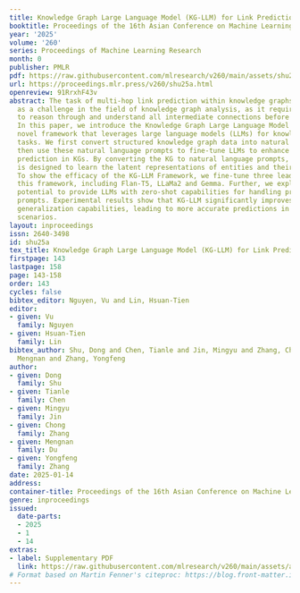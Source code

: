 ```yaml
---
title: Knowledge Graph Large Language Model (KG-LLM) for Link Prediction
booktitle: Proceedings of the 16th Asian Conference on Machine Learning
year: '2025'
volume: '260'
series: Proceedings of Machine Learning Research
month: 0
publisher: PMLR
pdf: https://raw.githubusercontent.com/mlresearch/v260/main/assets/shu25a/shu25a.pdf
url: https://proceedings.mlr.press/v260/shu25a.html
openreview: 91RrxhF43v
abstract: The task of multi-hop link prediction within knowledge graphs (KGs) stands
  as a challenge in the field of knowledge graph analysis, as it requires the model
  to reason through and understand all intermediate connections before making a prediction.
  In this paper, we introduce the Knowledge Graph Large Language Model (KG-LLM), a
  novel framework that leverages large language models (LLMs) for knowledge graph
  tasks. We first convert structured knowledge graph data into natural language and
  then use these natural language prompts to fine-tune LLMs to enhance multi-hop link
  prediction in KGs. By converting the KG to natural language prompts, our framework
  is designed to learn the latent representations of entities and their interrelations.
  To show the efficacy of the KG-LLM Framework, we fine-tune three leading LLMs within
  this framework, including Flan-T5, LLaMa2 and Gemma. Further, we explore the framework’s
  potential to provide LLMs with zero-shot capabilities for handling previously unseen
  prompts. Experimental results show that KG-LLM significantly improves the models’
  generalization capabilities, leading to more accurate predictions in unfamiliar
  scenarios.
layout: inproceedings
issn: 2640-3498
id: shu25a
tex_title: Knowledge Graph Large Language Model (KG-LLM) for Link Prediction
firstpage: 143
lastpage: 158
page: 143-158
order: 143
cycles: false
bibtex_editor: Nguyen, Vu and Lin, Hsuan-Tien
editor:
- given: Vu
  family: Nguyen
- given: Hsuan-Tien
  family: Lin
bibtex_author: Shu, Dong and Chen, Tianle and Jin, Mingyu and Zhang, Chong and Du,
  Mengnan and Zhang, Yongfeng
author:
- given: Dong
  family: Shu
- given: Tianle
  family: Chen
- given: Mingyu
  family: Jin
- given: Chong
  family: Zhang
- given: Mengnan
  family: Du
- given: Yongfeng
  family: Zhang
date: 2025-01-14
address:
container-title: Proceedings of the 16th Asian Conference on Machine Learning
genre: inproceedings
issued:
  date-parts:
  - 2025
  - 1
  - 14
extras:
- label: Supplementary PDF
  link: https://raw.githubusercontent.com/mlresearch/v260/main/assets/assets/shu25a/shu25a-supp.pdf
# Format based on Martin Fenner's citeproc: https://blog.front-matter.io/posts/citeproc-yaml-for-bibliographies/
---
```

